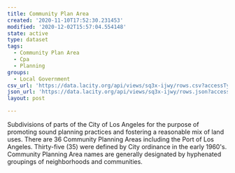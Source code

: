 ```yaml
---
title: Community Plan Area
created: '2020-11-10T17:52:30.231453'
modified: '2020-12-02T15:57:04.554148'
state: active
type: dataset
tags:
  - Community Plan Area
  - Cpa
  - Planning
groups:
  - Local Government
csv_url: 'https://data.lacity.org/api/views/sq3x-ijwy/rows.csv?accessType=DOWNLOAD'
json_url: 'https://data.lacity.org/api/views/sq3x-ijwy/rows.json?accessType=DOWNLOAD'
layout: post

---
```

Subdivisions of parts of the City of Los Angeles for the purpose of promoting sound planning practices and fostering a reasonable mix of land uses. There are 36 Community Planning Areas including the Port of Los Angeles. Thirty-five (35) were defined by City ordinance in the early 1960's. Community Planning Area names are generally designated by hyphenated groupings of neighborhoods and communities.
